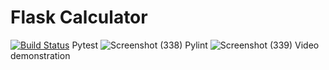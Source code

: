 # Flask Calculator
[![Build Status](https://app.travis-ci.com/aa358/calculate_example.svg?branch=main)](https://app.travis-ci.com/aa358/calculate_example)
Pytest
![Screenshot (338)](https://user-images.githubusercontent.com/66543971/146297809-8ba22085-b4b8-4344-88af-5ea1df3d651a.png)
Pylint
![Screenshot (339)](https://user-images.githubusercontent.com/66543971/146297842-952ff3f8-71a9-4274-ba47-3f2f45493905.png)
Video demonstration
